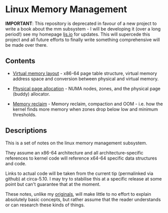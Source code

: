 # Linux Memory Management

**IMPORTANT**: This repository is deprecated in favour of a new project to write
a book about the mm subsystem - I will be developing it (over a long period!)
see my homepage [ljs.io](https://ljs.io) for updates. This will supercede this
project and all future efforts to finally write something comprehensive will be
made over there.

## Contents

* [Virtual memory layout][virt_layout] - x86-64 page table structure, virtual
  memory address space and conversion between physical and virtual memory.

* [Physical page allocation][phys_alloc] - NUMA nodes, zones, and the physical
  page (buddy) allocator.

* [Memory reclaim][reclaim] - Memory reclaim, compaction and OOM - i.e. how the
  kernel finds more memory when zones drop below low and minimum thresholds.

## Descriptions

This is a set of notes on the linux memory management subsystem.

They assume an x86-64 architecture and all architecture-specific references to
kernel code will reference x64-64 specific data structures and code.

Links to actual code will be taken from the current tip (permalinked via github)
at circa-5.10. I may try to stabilise this at a specific release at some point
but can't guarantee that at the moment.

These notes, unlike my [originals][0], will make little to no effort to explain
absolutely basic concepts, but rather assume that the reader understands or can
research these kinds of things.

[0]:https://github.com/lorenzo-stoakes/linux-vm-notes

[virt_layout]:virt_layout.md
[phys_alloc]:phys_alloc.md
[reclaim]:reclaim.md
